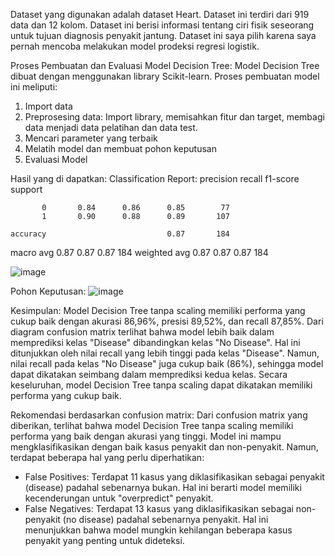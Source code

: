 Dataset yang digunakan adalah dataset Heart. Dataset ini terdiri dari 919 data dan 12 kolom. Dataset ini berisi informasi tentang ciri fisik seseorang untuk tujuan diagnosis penyakit jantung.
Dataset ini saya pilih karena saya pernah mencoba melakukan model prodeksi regresi logistik.

Proses Pembuatan dan Evaluasi Model Decision Tree:
Model Decision Tree dibuat dengan menggunakan library Scikit-learn. Proses pembuatan model ini meliputi:
1. Import data
2. Preprosesing data: Import library, memisahkan fitur dan target, membagi data menjadi data pelatihan dan data test.
3. Mencari parameter yang terbaik
5. Melatih model dan membuat pohon keputusan
6. Evaluasi Model

Hasil yang di dapatkan:
Classification Report:
               precision    recall  f1-score   support

           0       0.84      0.86      0.85        77
           1       0.90      0.88      0.89       107

    accuracy                           0.87       184
   macro avg       0.87      0.87      0.87       184
weighted avg       0.87      0.87      0.87       184

![image](https://github.com/user-attachments/assets/45bb26d3-0f96-4f0c-8a9a-503c4495563c)

Pohon Keputusan:
![image](https://github.com/user-attachments/assets/b8c4a0b1-1681-4373-baad-64179fe33253)

Kesimpulan:
Model Decision Tree tanpa scaling memiliki performa yang cukup baik dengan akurasi 86,96%, presisi 89,52%, dan recall 87,85%.
Dari diagram confusion matrix terlihat bahwa model lebih baik dalam memprediksi kelas "Disease" dibandingkan kelas "No Disease". 
Hal ini ditunjukkan oleh nilai recall yang lebih tinggi pada kelas "Disease". Namun, nilai recall pada kelas "No Disease" juga cukup baik (86%), sehingga model dapat dikatakan seimbang dalam memprediksi kedua kelas. Secara keseluruhan, model Decision Tree tanpa scaling dapat dikatakan memiliki performa yang cukup baik.

Rekomendasi berdasarkan confusion matrix:
Dari confusion matrix yang diberikan, terlihat bahwa model Decision Tree tanpa scaling memiliki performa yang baik dengan akurasi yang tinggi. Model ini mampu mengklasifikasikan dengan baik kasus penyakit dan non-penyakit.
Namun, terdapat beberapa hal yang perlu diperhatikan:
- False Positives: Terdapat 11 kasus yang diklasifikasikan sebagai penyakit (disease) padahal sebenarnya bukan. Hal ini berarti model memiliki kecenderungan untuk "overpredict" penyakit.
- False Negatives: Terdapat 13 kasus yang diklasifikasikan sebagai non-penyakit (no disease) padahal sebenarnya penyakit. Hal ini menunjukkan bahwa model mungkin kehilangan beberapa kasus penyakit yang penting untuk dideteksi.
